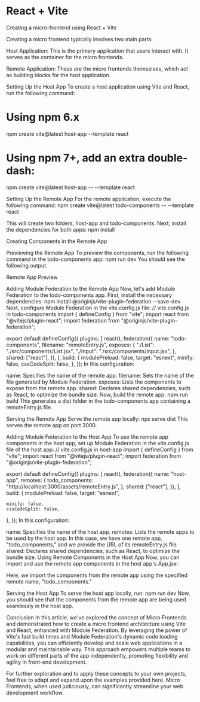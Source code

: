 # React + Vite

Creating a micro-frontend using React + Vite

Creating a micro frontend typically involves two main parts:

Host Application: This is the primary application that users interact with. It serves as the container for the micro frontends.

Remote Application: These are the micro frontends themselves, which act as building blocks for the host application.

Setting Up the Host App
To create a host application using Vite and React, run the following command:
# Using npm 6.x
npm create vite@latest host-app --template react

# Using npm 7+, add an extra double-dash:
npm create vite@latest host-app -- --template react

Setting Up the Remote App
For the remote application, execute the following command:
npm create vite@latest todo-components -- --template react

This will create two folders, host-app and todo-components. Next, install the dependencies for both apps:
npm install

Creating Components in the Remote App




Previewing the Remote App
To preview the components, run the following command in the todo-components app:
npm run dev
You should see the following output.

Remote App Preview

Adding Module Federation to the Remote App
Now, let's add Module Federation to the todo-components app. First, install the necessary dependencies:
npm install @originjs/vite-plugin-federation --save-dev
Next, configure Module Federation in the vite.config.js file:
// vite.config.js in todo-components
import { defineConfig } from "vite";
import react from "@vitejs/plugin-react";
import federation from "@originjs/vite-plugin-federation";

export default defineConfig({
  plugins: [
    react(),
    federation({
      name: "todo-components",
      filename: "remoteEntry.js",
      exposes: {
        "./List": "./src/components/List.jsx",
        "./Input": "./src/components/Input.jsx",
      },
      shared: ["react"],
    }),
  ],
  build: {
    modulePreload: false,
    target: "esnext",
    minify: false,
    cssCodeSplit: false,
  },
});
In this configuration:

name: Specifies the name of the remote app.
filename: Sets the name of the file generated by Module Federation.
exposes: Lists the components to expose from the remote app.
shared: Declares shared dependencies, such as React, to optimize the bundle size.
Now, build the remote app:
npm run build
This generates a dist folder in the todo-components app containing a remoteEntry.js file.

Serving the Remote App
Serve the remote app locally:
npx serve dist
This serves the remote app on port 3000.

Adding Module Federation to the Host App
To use the remote app components in the host app, set up Module Federation in the vite.config.js file of the host app:
// vite.config.js in host-app
import { defineConfig } from "vite";
import react from "@vitejs/plugin-react";
import federation from "@originjs/vite-plugin-federation";

export default defineConfig({
  plugins: [
    react(),
    federation({
      name: "host-app",
      remotes: {
        todo_components: "http://localhost:3000/assets/remoteEntry.js",
      },
      shared: ["react"],
    }),
  ],
  build: {
    modulePreload: false,
    target: "esnext",

    minify: false,
    cssCodeSplit: false,
  },
});
In this configuration:

name: Specifies the name of the host app.
remotes: Lists the remote apps to be used by the host app. In this case, we have one remote app, "todo_components," and we provide the URL of its remoteEntry.js file.
shared: Declares shared dependencies, such as React, to optimize the bundle size.
Using Remote Components in the Host App
Now, you can import and use the remote app components in the host app's App.jsx:

Here, we import the components from the remote app using the specified remote name, "todo_components."

Serving the Host App
To serve the host app locally, run:
npm run dev
Now, you should see that the components from the remote app are being used seamlessly in the host app.

Conclusion
In this article, we've explored the concept of Micro Frontends and demonstrated how to create a micro frontend architecture using Vite and React, enhanced with Module Federation. By leveraging the power of Vite's fast build times and Module Federation's dynamic code loading capabilities, you can efficiently develop and scale web applications in a modular and maintainable way. This approach empowers multiple teams to work on different parts of the app independently, promoting flexibility and agility in front-end development.

For further exploration and to apply these concepts to your own projects, feel free to adapt and expand upon the examples provided here. Micro Frontends, when used judiciously, can significantly streamline your web development workflow.
